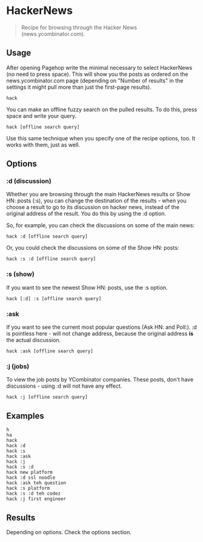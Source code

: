 # HackerNews

> Recipe for browsing through the Hacker News (news.ycombinator.com).

## Usage

After opening Pagehop write the minimal necessary to select HackerNews (no need to press space). This will show you the posts as ordered on the news.ycombinator.com page (depending on "Number of results" in the settings it might pull more than just the first-page results).

```
hack
```

You can make an offline fuzzy search on the pulled results. To do this, press space and write your query.

```
hack [offline search query]
```

Use this same technique when you specify one of the recipe options, too. It works with them, just as well.

## Options

### :d (discussion)

Whether you are browsing through the main HackerNews results or Show HN: posts (:s), you can change the destination of the results - when you choose a result to go to its discussion on hacker news, instead of the original address of the result. You do this by using the :d option.

So, for example, you can check the discussions on some of the main news:

```
hack :d [offline search query]
```

Or, you could check the discussions on some of the Show HN: posts:

```
hack :s :d [offline search query]
```

### :s (show)

If you want to see the newest Show HN: posts, use the :s option.

```
hack [:d] :s [offline search query]
```

### :ask

If you want to see the current most popular questions (Ask HN: and Poll:). :d is pointless here - will not change address, because the original address **is** the actual discussion.

```
hack :ask [offline search query]
```

### :j (jobs)

To view the job posts by YCombinator companies. These posts, don't have discussions - using :d will not have any effect.

```
hack :j [offline search query]
```

## Examples

```
h
ha
hack
hack :d
hack :s
hack :ask
hack :j
hack :s :d
hack new platform
hack :d ssl noodle
hack :ask teh question
hack :s platform
hack :s :d teh codez
hack :j first engineer
```

## Results

Depending on options. Check the options section.